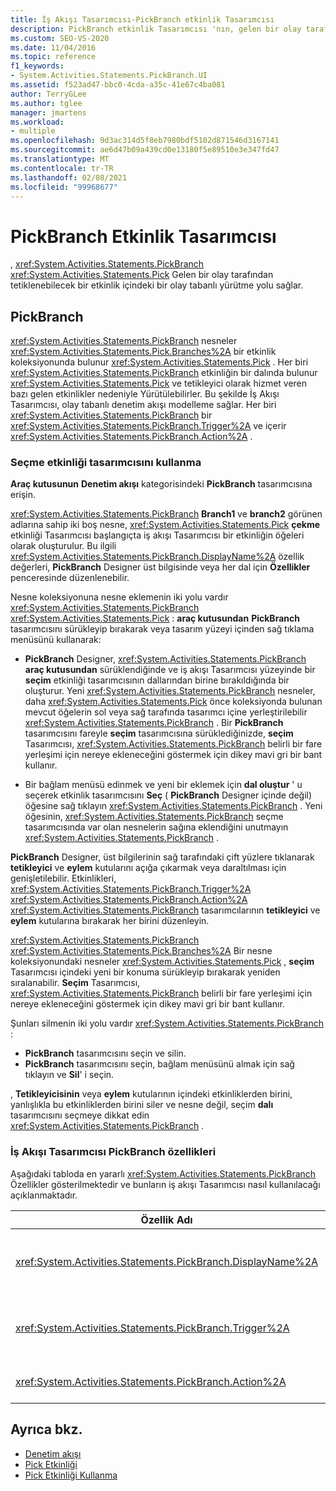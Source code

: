 ```yaml
---
title: İş Akışı Tasarımcısı-PickBranch etkinlik Tasarımcısı
description: PickBranch etkinlik Tasarımcısı 'nın, gelen bir olay tarafından tetiklenebilecek bir çekme etkinliği içinde, olay tabanlı bir yürütme yolu sağladığını öğrenin.
ms.custom: SEO-VS-2020
ms.date: 11/04/2016
ms.topic: reference
f1_keywords:
- System.Activities.Statements.PickBranch.UI
ms.assetid: f523ad47-bbc0-4cda-a35c-41e67c4ba081
author: TerryGLee
ms.author: tglee
manager: jmartens
ms.workload:
- multiple
ms.openlocfilehash: 9d3ac314d5f8eb7980bdf5102d871546d3167141
ms.sourcegitcommit: ae6d47b09a439cd0e13180f5e89510e3e347fd47
ms.translationtype: MT
ms.contentlocale: tr-TR
ms.lasthandoff: 02/08/2021
ms.locfileid: "99968677"
---
```

# <a name="pickbranch-activity-designer"></a>PickBranch Etkinlik Tasarımcısı

, <xref:System.Activities.Statements.PickBranch> <xref:System.Activities.Statements.Pick> Gelen bir olay tarafından tetiklenebilecek bir etkinlik içindeki bir olay tabanlı yürütme yolu sağlar.

## <a name="pickbranch"></a>PickBranch

<xref:System.Activities.Statements.PickBranch> nesneler <xref:System.Activities.Statements.Pick.Branches%2A> bir etkinlik koleksiyonunda bulunur <xref:System.Activities.Statements.Pick> . Her biri <xref:System.Activities.Statements.PickBranch> etkinliğin bir dalında bulunur <xref:System.Activities.Statements.Pick> ve tetikleyici olarak hizmet veren bazı gelen etkinlikler nedeniyle Yürütülebilirler. Bu şekilde İş Akışı Tasarımcısı, olay tabanlı denetim akışı modelleme sağlar. Her biri <xref:System.Activities.Statements.PickBranch> bir <xref:System.Activities.Statements.PickBranch.Trigger%2A> ve içerir <xref:System.Activities.Statements.PickBranch.Action%2A> .

### <a name="how-to-use-the-pick-activity-designer"></a>Seçme etkinliği tasarımcısını kullanma

**Araç kutusunun** **Denetim akışı** kategorisindeki **PickBranch** tasarımcısına erişin.

<xref:System.Activities.Statements.PickBranch> **Branch1** ve **branch2** görünen adlarına sahip iki boş nesne, <xref:System.Activities.Statements.Pick> **çekme** etkinliği Tasarımcısı başlangıçta iş akışı Tasarımcısı bir etkinliğin öğeleri olarak oluşturulur. Bu ilgili <xref:System.Activities.Statements.PickBranch.DisplayName%2A> özellik değerleri, **PickBranch** Designer üst bilgisinde veya her dal için **Özellikler** penceresinde düzenlenebilir.

Nesne koleksiyonuna nesne eklemenin iki yolu vardır <xref:System.Activities.Statements.PickBranch> <xref:System.Activities.Statements.Pick> : **araç kutusundan** **PickBranch** tasarımcısını sürükleyip bırakarak veya tasarım yüzeyi içinden sağ tıklama menüsünü kullanarak: 

- **PickBranch** Designer, <xref:System.Activities.Statements.PickBranch> **araç kutusundan** sürüklendiğinde ve iş akışı Tasarımcısı yüzeyinde bir **seçim** etkinliği tasarımcısının dallarından birine bırakıldığında bir oluşturur. Yeni <xref:System.Activities.Statements.PickBranch> nesneler, daha <xref:System.Activities.Statements.Pick> önce koleksiyonda bulunan mevcut öğelerin sol veya sağ tarafında tasarımcı içine yerleştirilebilir <xref:System.Activities.Statements.PickBranch> . Bir **PickBranch** tasarımcısını fareyle **seçim** tasarımcısına sürüklediğinizde, **seçim** Tasarımcısı, <xref:System.Activities.Statements.PickBranch> belirli bir fare yerleşimi için nereye ekleneceğini göstermek için dikey mavi gri bir bant kullanır.

- Bir bağlam menüsü edinmek ve yeni bir eklemek için **dal oluştur** ' u seçerek etkinlik tasarımcısını **Seç** ( **PickBranch** Designer içinde değil) öğesine sağ tıklayın <xref:System.Activities.Statements.PickBranch> . Yeni öğesinin, <xref:System.Activities.Statements.PickBranch> seçme tasarımcısında var olan nesnelerin sağına eklendiğini unutmayın <xref:System.Activities.Statements.PickBranch> . 

**PickBranch** Designer, üst bilgilerinin sağ tarafındaki çift yüzlere tıklanarak **tetikleyici** ve **eylem** kutularını açığa çıkarmak veya daraltılması için genişletilebilir. Etkinlikleri, <xref:System.Activities.Statements.PickBranch.Trigger%2A> <xref:System.Activities.Statements.PickBranch.Action%2A> <xref:System.Activities.Statements.PickBranch> tasarımcılarının **tetikleyici** ve **eylem** kutularına bırakarak her birini düzenleyin.

<xref:System.Activities.Statements.PickBranch> <xref:System.Activities.Statements.Pick.Branches%2A> Bir nesne koleksiyonundaki nesneler <xref:System.Activities.Statements.Pick> , **seçim** Tasarımcısı içindeki yeni bir konuma sürükleyip bırakarak yeniden sıralanabilir. **Seçim** Tasarımcısı, <xref:System.Activities.Statements.PickBranch> belirli bir fare yerleşimi için nereye ekleneceğini göstermek için dikey mavi gri bir bant kullanır.

Şunları silmenin iki yolu vardır <xref:System.Activities.Statements.PickBranch> :

- **PickBranch** tasarımcısını seçin ve silin.
- **PickBranch** tasarımcısını seçin, bağlam menüsünü almak için sağ tıklayın ve **Sil**' i seçin.

, **Tetikleyicisinin** veya **eylem** kutularının içindeki etkinliklerden birini, yanlışlıkla bu etkinliklerden birini siler ve nesne değil, seçim **dalı** tasarımcısını seçmeye dikkat edin <xref:System.Activities.Statements.PickBranch> .

### <a name="pickbranch-properties-in-the-workflow-designer"></a>İş Akışı Tasarımcısı PickBranch özellikleri

Aşağıdaki tabloda en yararlı <xref:System.Activities.Statements.PickBranch> Özellikler gösterilmektedir ve bunların iş akışı Tasarımcısı nasıl kullanılacağı açıklanmaktadır.

|Özellik Adı|Gerekli|Kullanım|
|-|--------------|-|
|<xref:System.Activities.Statements.PickBranch.DisplayName%2A>|Yanlış|**PickBranch** tasarımcısının üst bilgisinde görünen kolay ad. Varsayılan değer daldır.<br /><br /> <xref:System.Activities.Activity.DisplayName%2A>Kesinlikle gerekli olmasa da, bir tane kullanmak en iyi uygulamadır.|
|<xref:System.Activities.Statements.PickBranch.Trigger%2A>|Doğru|Her biri <xref:System.Activities.Statements.PickBranch> <xref:System.Activities.Statements.PickBranch.Trigger%2A> , çağırabilen bir eylem içerir <xref:System.Activities.Statements.PickBranch.Action%2A> .|
|<xref:System.Activities.Statements.PickBranch.Action%2A>|Yanlış|Her biri <xref:System.Activities.Statements.PickBranch> <xref:System.Activities.Statements.PickBranch.Action%2A> tetikleniyorsa yürütülen bir içerir.|

## <a name="see-also"></a>Ayrıca bkz.

- [Denetim akışı](../workflow-designer/control-flow-activity-designers.md)
- [Pick Etkinliği](/dotnet/framework/windows-workflow-foundation/pick-activity)
- [Pick Etkinliği Kullanma](/dotnet/framework/windows-workflow-foundation/samples/using-the-pick-activity)